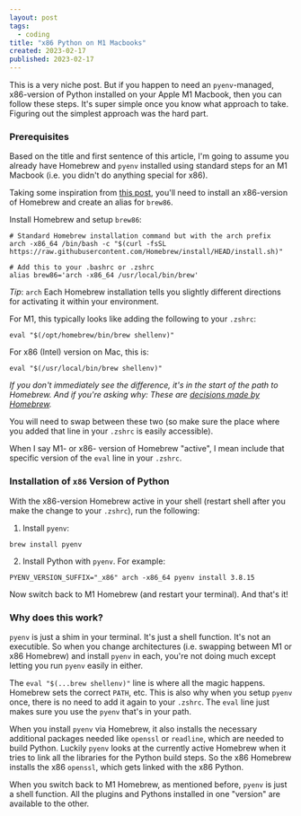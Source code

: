 ```yaml
---
layout: post
tags:
  - coding
title: "x86 Python on M1 Macbooks"
created: 2023-02-17
published: 2023-02-17
---
```

This is a very niche post. But if you happen to need an `pyenv`-managed, x86-version of Python installed on your Apple M1 Macbook, then you can follow these steps. It's super simple once you know what approach to take. Figuring out the simplest approach was the hard part.

### Prerequisites

Based on the title and first sentence of this article, I'm going to assume you already have Homebrew and `pyenv` installed using standard steps for an M1 Macbook (i.e. you didn't do anything special for x86).

Taking some inspiration from [this post](https://towardsdatascience.com/how-to-use-manage-multiple-python-versions-on-an-apple-silicon-m1-mac-d69ee6ed0250), you'll need to install an x86-version of Homebrew and create an alias for `brew86`.

Install Homebrew and setup `brew86`:

```shell
# Standard Homebrew installation command but with the arch prefix
arch -x86_64 /bin/bash -c "$(curl -fsSL https://raw.githubusercontent.com/Homebrew/install/HEAD/install.sh)"

# Add this to your .bashrc or .zshrc
alias brew86='arch -x86_64 /usr/local/bin/brew'
```

*Tip*: `arch`
Each Homebrew installation tells you slightly different directions for activating it within your environment.

For M1, this typically looks like adding the following to your `.zshrc`:

```
eval "$(/opt/homebrew/bin/brew shellenv)"
```

For x86 (Intel) version on Mac, this is:

```
eval "$(/usr/local/bin/brew shellenv)"
```

*If you don't immediately see the difference, it's in the start of the path to Homebrew. And if you're asking why: These are [decisions made by Homebrew](https://docs.brew.sh/Installation).*

You will need to swap between these two (so make sure the place where you added that line in your `.zshrc` is easily accessible).

When I say M1- or x86- version of Homebrew "active", I mean include that specific version of the `eval` line in your `.zshrc`.

### Installation of `x86` Version of Python

With the x86-version Homebrew active in your shell (restart shell after you make the change to your `.zshrc`), run the following:

1. Install `pyenv`:

```
brew install pyenv
```

2. Install Python with `pyenv`. For example:

```
PYENV_VERSION_SUFFIX="_x86" arch -x86_64 pyenv install 3.8.15
```

Now switch back to M1 Homebrew (and restart your terminal). And that's it!

### Why does this work?

`pyenv` is just a shim in your terminal. It's just a shell function. It's not an executible. So when you change architectures (i.e. swapping between M1 or x86 Homebrew) and install `pyenv` in each, you're not doing much except letting you run `pyenv` easily in either.

The `eval "$(...brew shellenv)"` line is where all the magic happens. Homebrew sets the correct `PATH`, etc. This is also why when you setup `pyenv` once, there is no need to add it again to your `.zshrc`. The `eval` line just makes sure you use the `pyenv` that's in your path.

When you install `pyenv` via Homebrew, it also installs the necessary additional packages needed like `openssl` or `readline`, which are needed to build Python. Luckily `pyenv` looks at the currently active Homebrew when it tries to link all the libraries for the Python build steps. So the x86 Homebrew installs the x86 `openssl`, which gets linked with the x86 Python.

When you switch back to M1 Homebrew, as mentioned before, `pyenv` is just a shell function. All the plugins and Pythons installed in one "version" are available to the other.